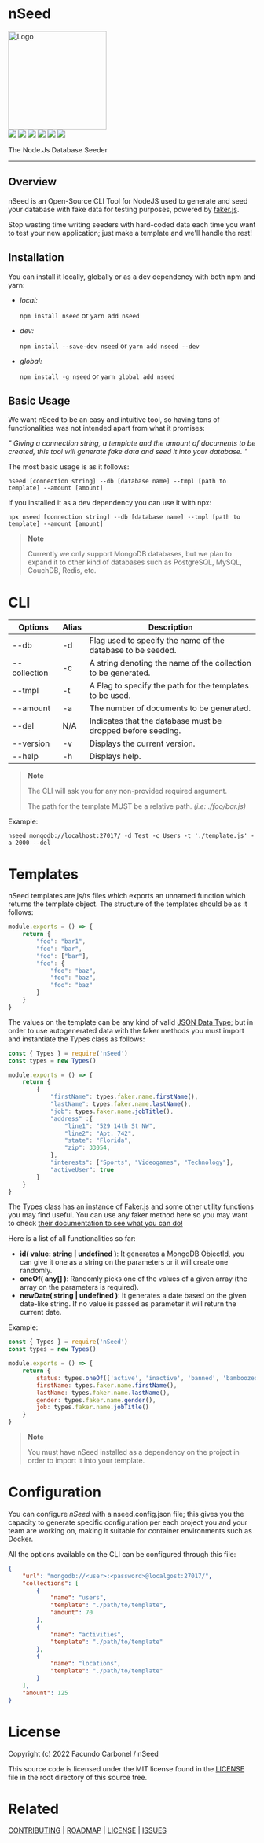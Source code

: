 # nSeed

<div>
	<img src="./logo.svg" alt="Logo" width="200" height="200">
	<div>
		<a href="https://www.npmjs.com/package/nseed"><img src="https://img.shields.io/npm/v/nseed"></a>
		<a href="https://github.com/F2BEAR/nSeed/blob/main/LICENSE"><img src="https://img.shields.io/badge/License-MIT-green"></a>
		<a href="https://github.com/F2BEAR/nSeed/issues"><img src="https://img.shields.io/github/issues/F2BEAR/nSeed"></a>
		<a href="https://standardjs.com"><img src="https://img.shields.io/badge/code_style-standard-brightgreen.svg"></a>
		<a href="http://commitizen.github.io/cz-cli/"><img src="https://img.shields.io/badge/commitizen-friendly-brightgreen.svg"></a>
		<a href="https://discord.gg/QXRNvTFu"><img src="https://img.shields.io/badge/Chat-Discord-blue"></a>
	</div>
	<p>The Node.Js Database Seeder</p>
</div>

----------------

## Overview

nSeed is an Open-Source CLI Tool for NodeJS used to generate and seed your database with fake data for testing purposes, powered by [faker.js](https://fakerjs.dev).

Stop wasting time writing seeders with hard-coded data each time you want to test your new application; just make a template and we'll handle the rest!

## Installation

You can install it locally, globally or as a dev dependency with both npm and yarn:

- _local:_

  `npm install nseed` or `yarn add nseed`

- _dev:_

  `npm install --save-dev nseed` or `yarn add nseed --dev` 

- _global:_

  `npm install -g nseed` or `yarn global add nseed`

## Basic Usage

We want nSeed to be an easy and intuitive tool, so having tons of functionalities was not intended apart from what it promises: 

_" Giving a connection string, a template and the amount of documents to be created, this tool will generate fake data and seed it into your database. "_

The most basic usage is as it follows:

`nseed [connection string] --db [database name] --tmpl [path to template] --amount [amount]`

If you installed it as a dev dependency you can use it with npx:

`npx nseed [connection string] --db [database name] --tmpl [path to template] --amount [amount]`

> **Note**
>
> Currently we only support MongoDB databases, but we plan to expand it to other kind of databases such as PostgreSQL, MySQL, CouchDB, Redis, etc.

# CLI

| Options | Alias | Description |
| -------|-------|-------------|
| --db | -d | Flag used to specify the name of the database to be seeded. |
| --collection | -c | A string denoting the name of the collection to be generated. |
| --tmpl | -t | A Flag to specify the path for the templates to be used. |
| --amount | -a | The number of documents to be generated. |
| --del | N/A | Indicates that the database must be dropped before seeding. |
| --version | -v | Displays the current version. |
| --help | -h | Displays help. |

> **Note**
>
> The CLI will ask you for any non-provided required argument.
>
> The path for the template MUST be a relative path. _(i.e: ./foo/bar.js)_

Example:

```shell
nseed mongodb://localhost:27017/ -d Test -c Users -t './template.js' -a 2000 --del
```

# Templates

nSeed templates are js/ts files which exports an unnamed function which returns the template object. The structure of the templates should be as it follows:

```js
module.exports = () => {
	return {
		"foo": "bar1",
		"foo": "bar",
		"foo": ["bar"],
		"foo": {
			"foo": "baz",
			"foo": "baz",
			"foo": "baz"
		}
	}
}
```

The values on the template can be any kind of valid [JSON Data Type](https://www.w3schools.com/js/js_json_datatypes.asp); but in order to use autogenerated data with the faker methods you must import and instantiate the Types class as follows:

```js
const { Types } = require('nSeed')
const types = new Types()

module.exports = () => {
	return {
		{
			"firstName": types.faker.name.firstName(),
			"lastName": types.faker.name.lastName(),
			"job": types.faker.name.jobTitle(),
			"address" :{
				"line1": "529 14th St NW",
				"line2": "Apt. 742",
				"state": "Florida",
				"zip": 33054,
			},
			"interests": ["Sports", "Videogames", "Technology"],
			"activeUser": true
		}
	}
}
```
The Types class has an instance of Faker.js and some other utility functions you may find useful. You can use any faker method here so you may want to check [their documentation to see what you can do!](FAKERGUIDE)

Here is a list of all functionalities so far:

* __id( value: string | undefined )__: It generates a MongoDB ObjectId, you can give it one as a string on the parameters or it will create one randomly.
* __oneOf( any[] )__: Randomly picks one of the values of a given array (the array on the parameters is required).
* __newDate( string | undefined )__: It generates a date based on the given date-like string. If no value is passed as parameter it will return the current date.

Example:

```js
const { Types } = require('nSeed')
const types = new Types()

module.exports = () => {
	return {
		status: types.oneOf(['active', 'inactive', 'banned', 'bamboozed']),
		firstName: types.faker.name.firstName(),
		lastName: types.faker.name.lastName(),
		gender: types.faker.name.gender(),
		job: types.faker.name.jobTitle()
	}
}
```

> **Note** 
>
> You must have nSeed installed as a dependency on the project in order to import it into your template.

# Configuration

You can configure _nSeed_ with a nseed.config.json file; this gives you the capacity to generate specific configuration per each project you and your team are working on, making it suitable for container environments such as Docker.

All the options available on the CLI can be configured through this file:

```json
{
	"url": "mongodb://<user>:<password>@localgost:27017/",
	"collections": [
		{
			"name": "users",
			"template": "./path/to/template",
			"amount": 70
		},
		{
			"name": "activities",
			"template": "./path/to/template"
		},
		{
			"name": "locations",
			"template": "./path/to/template"
		}
	],
	"amount": 125
}
```

# License

Copyright (c) 2022 Facundo Carbonel / nSeed

This source code is licensed under the MIT license found in the [LICENSE](LICENSE) file in the root directory of this source tree.

# Related

[CONTRIBUTING](CONTRIBUTING) | [ROADMAP](ROADMAP) | [LICENSE](LICENSE) | [ISSUES](ISSUES)

[FAKERGUIDE]: https://fakerjs.dev/guide/
[CONTRIBUTING]: https://github.com/F2BEAR/nSeed/blob/main/CONTRIBUTING.md
[ROADMAP]: https://github.com/F2BEAR/nSeed/blob/main/ROADMAP.MD
[LICENSE]: https://github.com/F2BEAR/nSeed/blob/main/LICENSE
[ISSUES]: https://github.com/F2BEAR/nSeed/issues